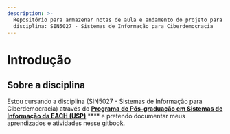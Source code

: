 ```yaml
---
description: >-
  Repositório para armazenar notas de aula e andamento do projeto para
  disciplina: SIN5027 - Sistemas de Informação para Ciberdemocracia
---
```


# Introdução

## Sobre a disciplina

Estou cursando a disciplina \(SIN5027 - Sistemas de Informação para Ciberdemocracia\) através do [**Programa de Pós-graduação em Sistemas de Informação da EACH \(USP\)**](http://ppgsi.each.usp.br/) **** e pretendo documentar meus aprendizados e atividades nesse gitbook.

